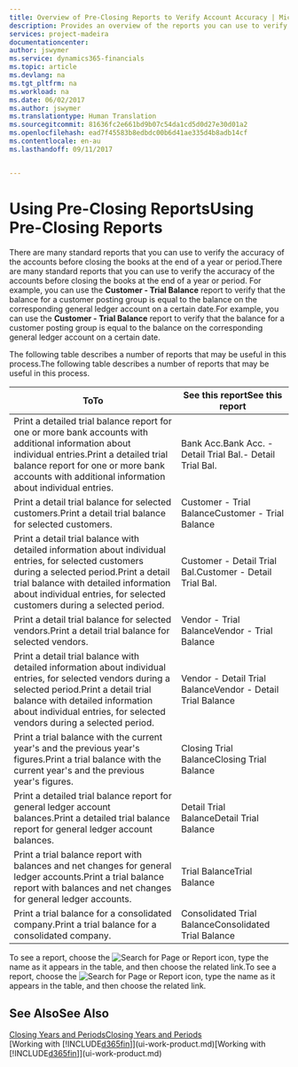 ```yaml
---
title: Overview of Pre-Closing Reports to Verify Account Accuracy | Microsoft Docs
description: Provides an overview of the reports you can use to verify the accuracy of accounts before closing the books at the end of a year or period.
services: project-madeira
documentationcenter: 
author: jswymer
ms.service: dynamics365-financials
ms.topic: article
ms.devlang: na
ms.tgt_pltfrm: na
ms.workload: na
ms.date: 06/02/2017
ms.author: jswymer
ms.translationtype: Human Translation
ms.sourcegitcommit: 81636fc2e661bd9b07c54da1cd5d0d27e30d01a2
ms.openlocfilehash: ead7f45583b8edbdc00b6d41ae335d4b8adb14cf
ms.contentlocale: en-au
ms.lasthandoff: 09/11/2017


---
```

# <a name="using-pre-closing-reports"></a><span data-ttu-id="c5ced-103">Using Pre-Closing Reports</span><span class="sxs-lookup"><span data-stu-id="c5ced-103">Using Pre-Closing Reports</span></span>
<span data-ttu-id="c5ced-104">There are many standard reports that you can use to verify the accuracy of the accounts before closing the books at the end of a year or period.</span><span class="sxs-lookup"><span data-stu-id="c5ced-104">There are many standard reports that you can use to verify the accuracy of the accounts before closing the books at the end of a year or period.</span></span> <span data-ttu-id="c5ced-105">For example, you can use the **Customer - Trial Balance** report to verify that the balance for a customer posting group is equal to the balance on the corresponding general ledger account on a certain date.</span><span class="sxs-lookup"><span data-stu-id="c5ced-105">For example, you can use the **Customer - Trial Balance** report to verify that the balance for a customer posting group is equal to the balance on the corresponding general ledger account on a certain date.</span></span>

<span data-ttu-id="c5ced-106">The following table describes a number of reports that may be useful in this process.</span><span class="sxs-lookup"><span data-stu-id="c5ced-106">The following table describes a number of reports that may be useful in this process.</span></span>

| <span data-ttu-id="c5ced-107">To</span><span class="sxs-lookup"><span data-stu-id="c5ced-107">To</span></span> | <span data-ttu-id="c5ced-108">See this report</span><span class="sxs-lookup"><span data-stu-id="c5ced-108">See this report</span></span> |
| --- | --- |
| <span data-ttu-id="c5ced-109">Print a detailed trial balance report for one or more bank accounts with additional information about individual entries.</span><span class="sxs-lookup"><span data-stu-id="c5ced-109">Print a detailed trial balance report for one or more bank accounts with additional information about individual entries.</span></span> |<span data-ttu-id="c5ced-110">Bank Acc.</span><span class="sxs-lookup"><span data-stu-id="c5ced-110">Bank Acc.</span></span> <span data-ttu-id="c5ced-111">- Detail Trial Bal.</span><span class="sxs-lookup"><span data-stu-id="c5ced-111">- Detail Trial Bal.</span></span> |
| <span data-ttu-id="c5ced-112">Print a detail trial balance for selected customers.</span><span class="sxs-lookup"><span data-stu-id="c5ced-112">Print a detail trial balance for selected customers.</span></span> |<span data-ttu-id="c5ced-113">Customer - Trial Balance</span><span class="sxs-lookup"><span data-stu-id="c5ced-113">Customer - Trial Balance</span></span> |
| <span data-ttu-id="c5ced-114">Print a detail trial balance with detailed information about individual entries, for selected customers during a selected period.</span><span class="sxs-lookup"><span data-stu-id="c5ced-114">Print a detail trial balance with detailed information about individual entries, for selected customers during a selected period.</span></span> |<span data-ttu-id="c5ced-115">Customer - Detail Trial Bal.</span><span class="sxs-lookup"><span data-stu-id="c5ced-115">Customer - Detail Trial Bal.</span></span> |
| <span data-ttu-id="c5ced-116">Print a detail trial balance for selected vendors.</span><span class="sxs-lookup"><span data-stu-id="c5ced-116">Print a detail trial balance for selected vendors.</span></span> |<span data-ttu-id="c5ced-117">Vendor - Trial Balance</span><span class="sxs-lookup"><span data-stu-id="c5ced-117">Vendor - Trial Balance</span></span> |
| <span data-ttu-id="c5ced-118">Print a detail trial balance with detailed information about individual entries, for selected vendors during a selected period.</span><span class="sxs-lookup"><span data-stu-id="c5ced-118">Print a detail trial balance with detailed information about individual entries, for selected vendors during a selected period.</span></span> |<span data-ttu-id="c5ced-119">Vendor - Detail Trial Balance</span><span class="sxs-lookup"><span data-stu-id="c5ced-119">Vendor - Detail Trial Balance</span></span> |
| <span data-ttu-id="c5ced-120">Print a trial balance with the current year's and the previous year's figures.</span><span class="sxs-lookup"><span data-stu-id="c5ced-120">Print a trial balance with the current year's and the previous year's figures.</span></span> |<span data-ttu-id="c5ced-121">Closing Trial Balance</span><span class="sxs-lookup"><span data-stu-id="c5ced-121">Closing Trial Balance</span></span> |
| <span data-ttu-id="c5ced-122">Print a detailed trial balance report for general ledger account balances.</span><span class="sxs-lookup"><span data-stu-id="c5ced-122">Print a detailed trial balance report for general ledger account balances.</span></span> |<span data-ttu-id="c5ced-123">Detail Trial Balance</span><span class="sxs-lookup"><span data-stu-id="c5ced-123">Detail Trial Balance</span></span> |
| <span data-ttu-id="c5ced-124">Print a trial balance report with balances and net changes for general ledger accounts.</span><span class="sxs-lookup"><span data-stu-id="c5ced-124">Print a trial balance report with balances and net changes for general ledger accounts.</span></span> |<span data-ttu-id="c5ced-125">Trial Balance</span><span class="sxs-lookup"><span data-stu-id="c5ced-125">Trial Balance</span></span> |
| <span data-ttu-id="c5ced-126">Print a trial balance for a consolidated company.</span><span class="sxs-lookup"><span data-stu-id="c5ced-126">Print a trial balance for a consolidated company.</span></span> |<span data-ttu-id="c5ced-127">Consolidated Trial Balance</span><span class="sxs-lookup"><span data-stu-id="c5ced-127">Consolidated Trial Balance</span></span> |

<span data-ttu-id="c5ced-128">To see a report, choose the ![Search for Page or Report](media/ui-search/search_small.png "Search for Page or Report icon") icon, type the name as it appears in the table, and then choose the related link.</span><span class="sxs-lookup"><span data-stu-id="c5ced-128">To see a report, choose the ![Search for Page or Report](media/ui-search/search_small.png "Search for Page or Report icon") icon, type the name as it appears in the table, and then choose the related link.</span></span>

## <a name="see-also"></a><span data-ttu-id="c5ced-129">See Also</span><span class="sxs-lookup"><span data-stu-id="c5ced-129">See Also</span></span>
[<span data-ttu-id="c5ced-130">Closing Years and Periods</span><span class="sxs-lookup"><span data-stu-id="c5ced-130">Closing Years and Periods</span></span>](year-close-years-periods.md)  
<span data-ttu-id="c5ced-131">[Working with [!INCLUDE[d365fin](includes/d365fin_md.md)]](ui-work-product.md)</span><span class="sxs-lookup"><span data-stu-id="c5ced-131">[Working with [!INCLUDE[d365fin](includes/d365fin_md.md)]](ui-work-product.md)</span></span>


